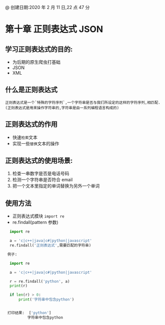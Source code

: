 @ 创建日期:2020 年 2 月 11 日,22 点 47 分

# 第十章 正则表达式 JSON

## 学习正则表达式的目的:

- 为后期的原生爬虫打基础
- JSON
- XML

## 什么是正则表达式

    正则表达式是一个`特殊的字符序列`,一个字符串是否与我们所设定的这样的字符序列,相匹配.(正则表达式是用来操作字符串的,字符串是由一系列编程语言构成的)

## 正则表达式的作用

- 快速`检索`文本
- 实现一些`替换`文本的操作

## 正则表达式的使用场景:

1. 检查一串数字是否是电话号码
2. 检测一个字符串是否符合 email
3. 把一个文本里指定的单词替换为另外一个单词

## 使用方法

- 正则表达式模块 `import re`
- re.findall(pattern 参数)

```py
  import re

  a = 'c|c++|java|c#|python|javascript'
  re.findall('正则表达式',需要匹配的字符串)

```

```py
 例子:

  import re

  a = 'c|c++|java|c#|python|javascript'

  r = re.findall('python', a)
  print(r)

  if len(r) > 0:
      print('字符串中包含python')

```

```py

 打印结果:  ['python']
          字符串中包含python

```

